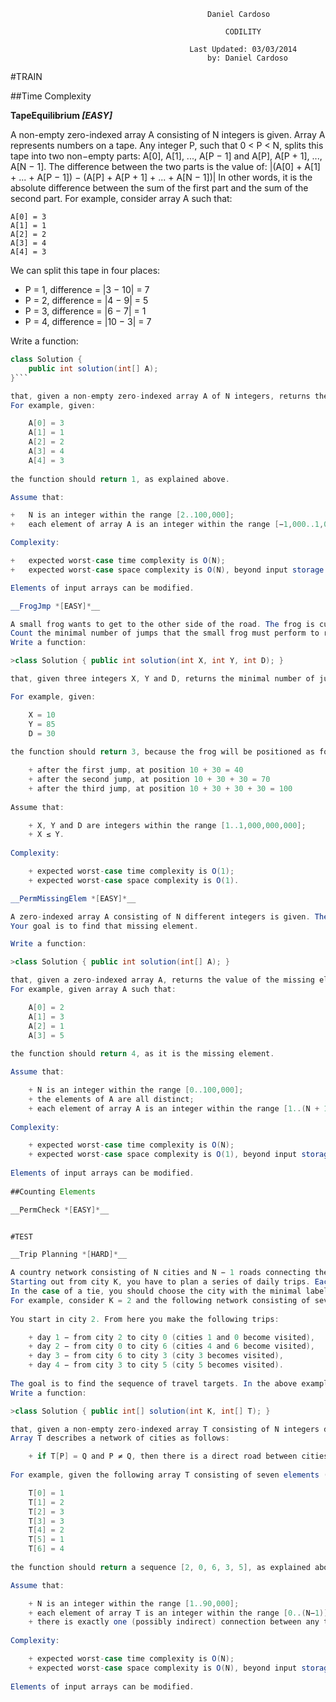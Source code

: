 	
	
												Daniel Cardoso
							
													CODILITY
							
											Last Updated: 03/03/2014
												by: Daniel Cardoso
												
#TRAIN

##Time Complexity

__TapeEquilibrium *[EASY]*__

A non-empty zero-indexed array A consisting of N integers is given. Array A represents numbers on a tape.
Any integer P, such that 0 < P < N, splits this tape into two non−empty parts: A[0], A[1], ..., A[P − 1] and A[P], A[P + 1], ..., A[N − 1].
The difference between the two parts is the value of: |(A[0] + A[1] + ... + A[P − 1]) − (A[P] + A[P + 1] + ... + A[N − 1])|
In other words, it is the absolute difference between the sum of the first part and the sum of the second part.
For example, consider array A such that:

	A[0] = 3
	A[1] = 1
	A[2] = 2
	A[3] = 4
	A[4] = 3  
	
We can split this tape in four places:

+	P = 1, difference = |3 − 10| = 7 
+	P = 2, difference = |4 − 9| = 5 
+	P = 3, difference = |6 − 7| = 1
+	P = 4, difference = |10 − 3| = 7 

Write a function:

```java
class Solution {
	public int solution(int[] A);
}```

that, given a non-empty zero-indexed array A of N integers, returns the minimal difference that can be achieved.
For example, given:

	A[0] = 3
	A[1] = 1
	A[2] = 2
	A[3] = 4
	A[4] = 3
 
the function should return 1, as explained above.

Assume that:

+	N is an integer within the range [2..100,000];
+	each element of array A is an integer within the range [−1,000..1,000].

Complexity:

+	expected worst-case time complexity is O(N);
+	expected worst-case space complexity is O(N), beyond input storage (not counting the storage required for input arguments).

Elements of input arrays can be modified.

__FrogJmp *[EASY]*__

A small frog wants to get to the other side of the road. The frog is currently located at position X and wants to get to a position greater than or equal to Y. The small frog always jumps a fixed distance, D.
Count the minimal number of jumps that the small frog must perform to reach its target.
Write a function:

>class Solution { public int solution(int X, int Y, int D); }

that, given three integers X, Y and D, returns the minimal number of jumps from position X to a position equal to or greater than Y.

For example, given:

	X = 10
	Y = 85
	D = 30
  
the function should return 3, because the frog will be positioned as follows:

	+ after the first jump, at position 10 + 30 = 40
	+ after the second jump, at position 10 + 30 + 30 = 70
	+ after the third jump, at position 10 + 30 + 30 + 30 = 100
	
Assume that:

	+ X, Y and D are integers within the range [1..1,000,000,000];
	+ X ≤ Y.
	
Complexity:

	+ expected worst-case time complexity is O(1);
	+ expected worst-case space complexity is O(1).

__PermMissingElem *[EASY]*__

A zero-indexed array A consisting of N different integers is given. The array contains integers in the range [1..(N + 1)], which means that exactly one element is missing.
Your goal is to find that missing element.

Write a function:

>class Solution { public int solution(int[] A); }

that, given a zero-indexed array A, returns the value of the missing element.
For example, given array A such that:

	A[0] = 2
	A[1] = 3
	A[2] = 1
	A[3] = 5
  
the function should return 4, as it is the missing element.

Assume that:

	+ N is an integer within the range [0..100,000];
	+ the elements of A are all distinct;
	+ each element of array A is an integer within the range [1..(N + 1)].
	
Complexity:

	+ expected worst-case time complexity is O(N);
	+ expected worst-case space complexity is O(1), beyond input storage (not counting the storage required for input arguments).
	
Elements of input arrays can be modified.
	
##Counting Elements

__PermCheck *[EASY]*__


#TEST

__Trip Planning *[HARD]*__

A country network consisting of N cities and N − 1 roads connecting them is given. Cities are labeled with distinct integers within the range [0..(N − 1)]. Roads connect cities in such a way that each distinct pair of cities is connected either by a direct road or through a path consisting of direct roads. There is exactly one way to reach any city from any other city.
Starting out from city K, you have to plan a series of daily trips. Each day you want to visit a previously unvisited city in such a way that, on a route to that city, you will also pass through a maximal number of other unvisited cities (which will then be considered to have been visited). We say that the destination city is our daily travel target.
In the case of a tie, you should choose the city with the minimal label. The trips cease when every city has been visited at least once.
For example, consider K = 2 and the following network consisting of seven cities and six roads:
 
You start in city 2. From here you make the following trips:

	+ day 1 − from city 2 to city 0 (cities 1 and 0 become visited),
	+ day 2 − from city 0 to city 6 (cities 4 and 6 become visited),
	+ day 3 − from city 6 to city 3 (city 3 becomes visited),
	+ day 4 − from city 3 to city 5 (city 5 becomes visited).
	
The goal is to find the sequence of travel targets. In the above example we have the following travel targets: (2, 0, 6, 3, 5).
Write a function:

>class Solution { public int[] solution(int K, int[] T); }

that, given a non-empty zero-indexed array T consisting of N integers describing a network of N cities and N − 1 roads, returns the sequence of travel targets.
Array T describes a network of cities as follows:

	+ if T[P] = Q and P ≠ Q, then there is a direct road between cities P and Q.
	
For example, given the following array T consisting of seven elements (this array describes the network shown above) and K = 2:

	T[0] = 1
	T[1] = 2
	T[2] = 3
	T[3] = 3
	T[4] = 2
	T[5] = 1
	T[6] = 4
	
the function should return a sequence [2, 0, 6, 3, 5], as explained above.

Assume that:

	+ N is an integer within the range [1..90,000];
	+ each element of array T is an integer within the range [0..(N−1)];
	+ there is exactly one (possibly indirect) connection between any two distinct roads.
	
Complexity:

	+ expected worst-case time complexity is O(N);
	+ expected worst-case space complexity is O(N), beyond input storage (not counting the storage required for input arguments).
	
Elements of input arrays can be modified.